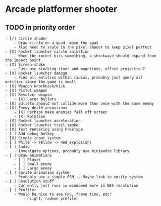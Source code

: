 # Arcade platformer shooter

## TODO in priority order
    - [/] Circle shader
        - Draw circle on a quad, move the quad
        - Also need to scale in the pixel shader to keep pixel perfect
    - [X] Rocket launcher circle animation
        - When the rocket hits something, a shockwave should expand from the impact point
    - [X] Screen-shake
        - Just use stacking timer and magnitude, offset projection?
    - [X] Rocket launcher damage 
        - Find all entities within radius, probably just query all entities since the game is small
    - [X] Weapon knockback/kick
    - [X] Pistol weapon
    - [X] Revolver weapon
        - [X] Large bullets
    - [X] Bullets should not collide more than once with the same enemy
    - [X] Enemy death animations
        - [X] Perhaps make enemies fall off screen
        - [X] Rotation
    - [X] Rocket launcher acceleration
    - [X] Rocket launcher trail smoke
    - [X] Text rendering using FreeType
    - [ ] Add debug hotkey
    - [X] Simple input system
    - [ ] White -> Yellow -> Red explosions
    - [ ] Audio
        - Invesigate options, probably use miniaudio library
    - [ ] Draw animations
        - [ ] Player
        - [ ] Small enemy
        - [ ] Large enemy
    - [ ] Sprite animation system
        - Probably use a simple FSM... Maybe link to entity system
    - [ ] Resolution stuff
        - Currently just runs in windowed more in NES resolution
    - [ ] Profiler
        - Would be nice to see FPS, frame time, etc?
            - nsight, radeon profiler
